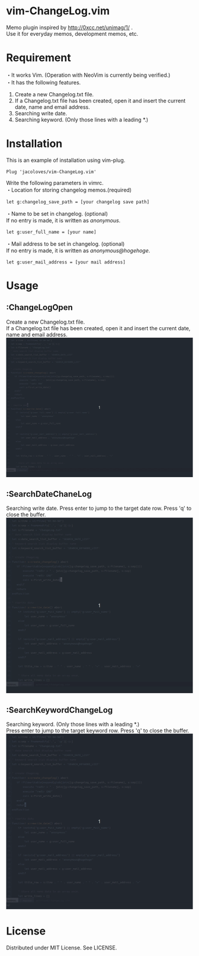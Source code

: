 # vim-ChangeLog.vim
Memo plugin inspired by http://0xcc.net/unimag/1/ .   
Use it for everyday memos, development memos, etc.
# Requirement
・It works Vim. (Operation with NeoVim is currently being verified.)   
・It has the following features.

1. Create a new Changelog.txt file.
2. If a Changelog.txt file has been created, open it and insert the current date, name and email address.
3. Searching write date.
4. Searching keyword. (Only those lines with a leading \*.)

# Installation
This is an example of installation using vim-plug.
```
Plug 'jacoloves/vim-ChangeLog.vim'
```

Write the following parameters in vimrc.   
・Location for storing changelog memos.(required)
```
let g:changelog_save_path = [your changelog save path]
```

・Name to be set in changelog. (optional)   
    If no entry is made, it is written as *anonymous*.
```
let g:user_full_name = [your name]
```

・Mail address to be set in changelog. (optional)   
    If no entry is made, it is written as *anonymous@hogehoge*.
```
let g:user_mail_address = [your mail address]
```

# Usage
## :ChangeLogOpen
Create a new Changelog.txt file.   
If a Changelog.txt file has been created, open it and insert the current date, name and email address.   
![ChangeLogOpen_process](./gitfile/changelogopen.gif)
## :SearchDateChaneLog
Searching write date.
Press enter to jump to the target date row.
Press 'q' to close the buffer.   
![SearchDateChangeLog_process](./gitfile/searchdatechangelog.gif)
## :SearchKeywordChangeLog
Searching keyword. (Only those lines with a leading \*.)   
Press enter to jump to the target keyword row.
Press 'q' to close the buffer.   
![SearchKeywordChangeLog_process](./gitfile/searchkeywordchangelog.gif)

# License
Distributed under MIT License. See LICENSE.
